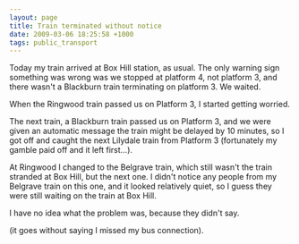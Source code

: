 ```yaml
---
layout: page
title: Train terminated without notice
date: 2009-03-06 18:25:58 +1000
tags: public_transport
---
```


Today my train arrived at Box Hill station, as usual. The only warning sign something was wrong was we stopped at platform 4, not platform 3, and there wasn't a Blackburn train terminating on platform 3. We waited.

When the Ringwood train passed us on Platform 3, I started getting worried.

The next train, a Blackburn train passed us on Platform 3, and we were given an automatic message the train might be delayed by 10 minutes, so I got off and caught the next Lilydale train from Platform 3 (fortunately my gamble paid off and it left first...).

At Ringwood I changed to the Belgrave train, which still wasn't the train stranded at Box Hill, but the next one. I didn't notice any people from my Belgrave train on this one, and it looked relatively quiet, so I guess they were still waiting on the train at Box Hill.

I have no idea what the problem was, because they didn't say.

(it goes without saying I missed my bus connection).
